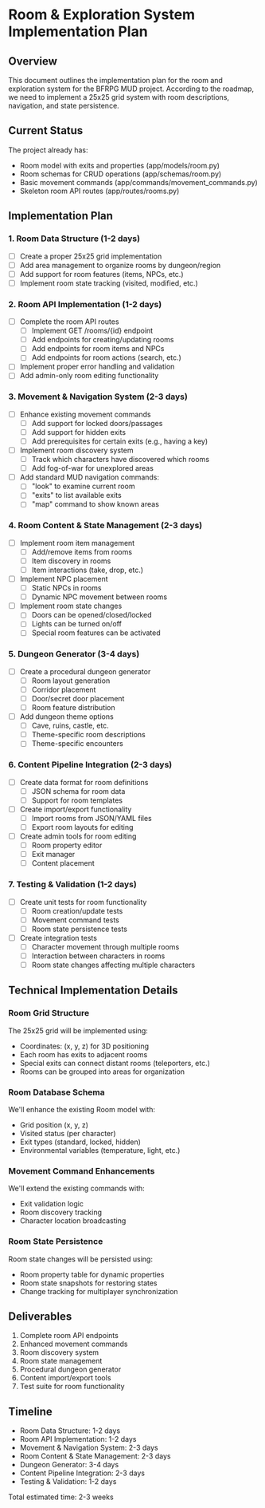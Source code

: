# Room & Exploration System Implementation Plan

## Overview
This document outlines the implementation plan for the room and exploration system for the BFRPG MUD project. According to the roadmap, we need to implement a 25x25 grid system with room descriptions, navigation, and state persistence.

## Current Status
The project already has:
- Room model with exits and properties (app/models/room.py)
- Room schemas for CRUD operations (app/schemas/room.py)
- Basic movement commands (app/commands/movement_commands.py)
- Skeleton room API routes (app/routes/rooms.py)

## Implementation Plan

### 1. Room Data Structure (1-2 days)
- [ ] Create a proper 25x25 grid implementation
- [ ] Add area management to organize rooms by dungeon/region
- [ ] Add support for room features (items, NPCs, etc.)
- [ ] Implement room state tracking (visited, modified, etc.)

### 2. Room API Implementation (1-2 days)
- [ ] Complete the room API routes
  - [ ] Implement GET /rooms/{id} endpoint
  - [ ] Add endpoints for creating/updating rooms
  - [ ] Add endpoints for room items and NPCs
  - [ ] Add endpoints for room actions (search, etc.)
- [ ] Implement proper error handling and validation
- [ ] Add admin-only room editing functionality

### 3. Movement & Navigation System (2-3 days)
- [ ] Enhance existing movement commands
  - [ ] Add support for locked doors/passages
  - [ ] Add support for hidden exits
  - [ ] Add prerequisites for certain exits (e.g., having a key)
- [ ] Implement room discovery system
  - [ ] Track which characters have discovered which rooms
  - [ ] Add fog-of-war for unexplored areas
- [ ] Add standard MUD navigation commands:
  - [ ] "look" to examine current room
  - [ ] "exits" to list available exits
  - [ ] "map" command to show known areas

### 4. Room Content & State Management (2-3 days)
- [ ] Implement room item management
  - [ ] Add/remove items from rooms
  - [ ] Item discovery in rooms
  - [ ] Item interactions (take, drop, etc.)
- [ ] Implement NPC placement
  - [ ] Static NPCs in rooms
  - [ ] Dynamic NPC movement between rooms
- [ ] Implement room state changes
  - [ ] Doors can be opened/closed/locked
  - [ ] Lights can be turned on/off
  - [ ] Special room features can be activated

### 5. Dungeon Generator (3-4 days)
- [ ] Create a procedural dungeon generator
  - [ ] Room layout generation
  - [ ] Corridor placement
  - [ ] Door/secret door placement
  - [ ] Room feature distribution
- [ ] Add dungeon theme options
  - [ ] Cave, ruins, castle, etc.
  - [ ] Theme-specific room descriptions
  - [ ] Theme-specific encounters

### 6. Content Pipeline Integration (2-3 days)
- [ ] Create data format for room definitions
  - [ ] JSON schema for room data
  - [ ] Support for room templates
- [ ] Create import/export functionality
  - [ ] Import rooms from JSON/YAML files
  - [ ] Export room layouts for editing
- [ ] Create admin tools for room editing
  - [ ] Room property editor
  - [ ] Exit manager
  - [ ] Content placement

### 7. Testing & Validation (1-2 days)
- [ ] Create unit tests for room functionality
  - [ ] Room creation/update tests
  - [ ] Movement command tests
  - [ ] Room state persistence tests
- [ ] Create integration tests
  - [ ] Character movement through multiple rooms
  - [ ] Interaction between characters in rooms
  - [ ] Room state changes affecting multiple characters

## Technical Implementation Details

### Room Grid Structure
The 25x25 grid will be implemented using:
- Coordinates: (x, y, z) for 3D positioning
- Each room has exits to adjacent rooms
- Special exits can connect distant rooms (teleporters, etc.)
- Rooms can be grouped into areas for organization

### Room Database Schema
We'll enhance the existing Room model with:
- Grid position (x, y, z)
- Visited status (per character)
- Exit types (standard, locked, hidden)
- Environmental variables (temperature, light, etc.)

### Movement Command Enhancements
We'll extend the existing commands with:
- Exit validation logic
- Room discovery tracking
- Character location broadcasting

### Room State Persistence
Room state changes will be persisted using:
- Room property table for dynamic properties
- Room state snapshots for restoring states
- Change tracking for multiplayer synchronization

## Deliverables
1. Complete room API endpoints
2. Enhanced movement commands
3. Room discovery system
4. Room state management
5. Procedural dungeon generator
6. Content import/export tools
7. Test suite for room functionality

## Timeline
- Room Data Structure: 1-2 days
- Room API Implementation: 1-2 days
- Movement & Navigation System: 2-3 days
- Room Content & State Management: 2-3 days
- Dungeon Generator: 3-4 days
- Content Pipeline Integration: 2-3 days
- Testing & Validation: 1-2 days

Total estimated time: 2-3 weeks 